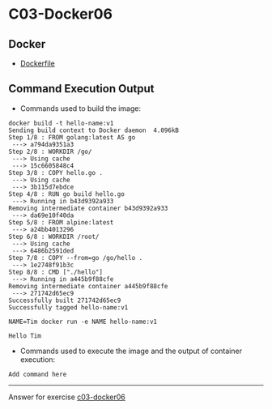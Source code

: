 # C03-Docker06

## Docker 
- [Dockerfile](Dockerfile)

## Command Execution Output
- Commands used to build the image:
```
docker build -t hello-name:v1
Sending build context to Docker daemon  4.096kB
Step 1/8 : FROM golang:latest AS go
 ---> a794da9351a3
Step 2/8 : WORKDIR /go/
 ---> Using cache
 ---> 15c6605848c4
Step 3/8 : COPY hello.go .
 ---> Using cache
 ---> 3b115d7ebdce
Step 4/8 : RUN go build hello.go
 ---> Running in b43d9392a933
Removing intermediate container b43d9392a933
 ---> da69e10f40da
Step 5/8 : FROM alpine:latest
 ---> a24bb4013296
Step 6/8 : WORKDIR /root/
 ---> Using cache
 ---> 6486b2591ded
Step 7/8 : COPY --from=go /go/hello .
 ---> 1e2748f91b3c
Step 8/8 : CMD ["./hello"]
 ---> Running in a445b9f88cfe
Removing intermediate container a445b9f88cfe
 ---> 271742d65ec9
Successfully built 271742d65ec9
Successfully tagged hello-name:v1

NAME=Tim docker run -e NAME hello-name:v1

Hello Tim
```

- Commands used to execute the image and the output of container execution:
```
Add command here
```

<!-- Don't change anything below this point-->
<!-- Before commiting, remove both commented lines--> 
***
Answer for exercise [c03-docker06](https://github.com/devopsacademyau/academy/blob/af3225a3436f263164e8daebc6bbd1ef3122b900/classes/03class/exercises/c03-docker06/README.md)
